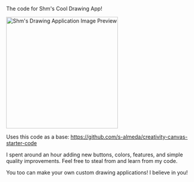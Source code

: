 The code for Shm's Cool Drawing App!

<img src="https://i.imgur.com/6L4OUS7.png" width="300" alt= "Shm's Drawing Application Image Preview">

Uses this code as a base: https://github.com/s-almeda/creativity-canvas-starter-code

I spent around an hour adding new  buttons, colors, features, and simple quality improvements. 
Feel free to steal from and learn from my code. 

You too can make your own custom drawing applications! I believe in you!